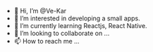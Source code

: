 - 👋 Hi, I’m @Ve-Kar
- 👀 I’m interested in developing a small apps.
- 🌱 I’m currently learning Reactjs, React Native.
- 💞️ I’m looking to collaborate on ...
- 📫 How to reach me ...

<!---
Ve-Kar/Ve-Kar is a ✨ special ✨ repository because its `README.md` (this file) appears on your GitHub profile.
You can click the Preview link to take a look at your changes.
--->
